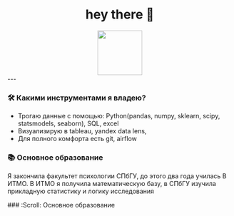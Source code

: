 <div id="header" align="center">
  <h1 align="center">
  hey there 👋
  </h1>
  <img src="https://media.giphy.com/media/5PDOmkYeA8rdK/giphy.gif" width="100"/>
</div>

<div id="skills">
---

### :hammer_and_wrench: Какими инструментами я владею?
  - Трогаю данные с помощью:
  Python(pandas, numpy, sklearn, scipy,  statsmodels, seaborn), SQL, excel
  - Визуализирую в
  tableau, yandex data lens, 
  - Для полного комфорта есть
  git, airflow
### :books: Основное образование
  Я закончила факультет психологии СПбГУ, до этого два года училась В ИТМО. В ИТМО я получила математическую базу, в СПбГУ изучила прикладную статистику и логику исследования
</div>
### :Scroll: Основное образование


<!--
**KristinaBataeva/KristinaBataeva** is a ✨ _special_ ✨ repository because its `README.md` (this file) appears on your GitHub profile.

Here are some ideas to get you started:

- 🔭 I’m currently working on ...
- 🌱 I’m currently learning ...
- 👯 I’m looking to collaborate on ...
- 🤔 I’m looking for help with ...
- 💬 Ask me about ...
- 📫 How to reach me: ...
- 😄 Pronouns: ...
- ⚡ Fun fact: ...
-->

